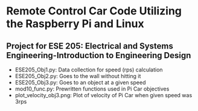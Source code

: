 # Remote Control Car Code Utilizing the Raspberry Pi and Linux
## Project for ESE 205: Electrical and Systems Engineering-Introduction to Engineering Design

- ESE205_Obj1.py:           Data collection for speed (rps) calculation
- ESE205_Obj2.py:           Goes to the wall without hitting it
- ESE205_Obj3.py:           Goes to an object at a given speed
- mod10_func.py:            Prewritten functions used in Pi Car objectives
- plot_velocity_obj3.png:   Plot of velocity of Pi Car when given speed was 3rps
